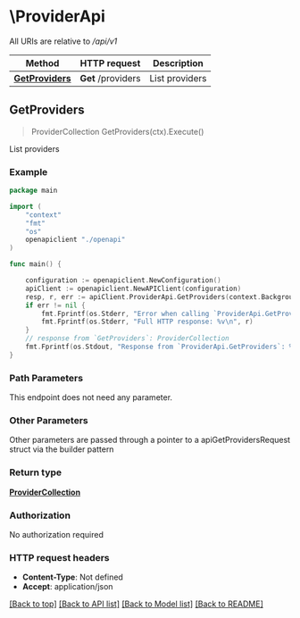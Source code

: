 # \ProviderApi

All URIs are relative to */api/v1*

Method | HTTP request | Description
------------- | ------------- | -------------
[**GetProviders**](ProviderApi.md#GetProviders) | **Get** /providers | List providers



## GetProviders

> ProviderCollection GetProviders(ctx).Execute()

List providers



### Example

```go
package main

import (
    "context"
    "fmt"
    "os"
    openapiclient "./openapi"
)

func main() {

    configuration := openapiclient.NewConfiguration()
    apiClient := openapiclient.NewAPIClient(configuration)
    resp, r, err := apiClient.ProviderApi.GetProviders(context.Background()).Execute()
    if err != nil {
        fmt.Fprintf(os.Stderr, "Error when calling `ProviderApi.GetProviders``: %v\n", err)
        fmt.Fprintf(os.Stderr, "Full HTTP response: %v\n", r)
    }
    // response from `GetProviders`: ProviderCollection
    fmt.Fprintf(os.Stdout, "Response from `ProviderApi.GetProviders`: %v\n", resp)
}
```

### Path Parameters

This endpoint does not need any parameter.

### Other Parameters

Other parameters are passed through a pointer to a apiGetProvidersRequest struct via the builder pattern


### Return type

[**ProviderCollection**](ProviderCollection.md)

### Authorization

No authorization required

### HTTP request headers

- **Content-Type**: Not defined
- **Accept**: application/json

[[Back to top]](#) [[Back to API list]](../README.md#documentation-for-api-endpoints)
[[Back to Model list]](../README.md#documentation-for-models)
[[Back to README]](../README.md)

